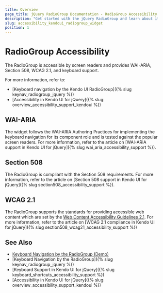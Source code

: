 ```yaml
---
title: Overview
page_title: jQuery RadioGroup Documentation - RadioGroup Accessibility
description: "Get started with the jQuery RadioGroup and learn about its accessibility support for WAI-ARIA, Section 508, and WCAG 2.1."
slug: accessibility_kendoui_radiogroup_widget
position: 1
---
```


# RadioGroup Accessibility

The RadioGroup is accessible by screen readers and provides WAI-ARIA, Section 508, WCAG 2.1, and keyboard support.

For more information, refer to:
* [Keyboard navigation by the Kendo UI RadioGroup]({% slug keynav_radiogroup_jquery %})
* [Accessibility in Kendo UI for jQuery]({% slug overview_accessibility_support_kendoui %})

## WAI-ARIA

The widget follows the WAI-ARIA Authoring Practices for implementing the keyboard navigation for its component role and is tested against the popular screen readers. For more information, refer to the article on [WAI-ARIA support in Kendo UI for jQuery]({% slug wai_aria_accessibility_support %}).

## Section 508

The RadioGroup is compliant with the Section 508 requirements. For more information, refer to the article on [Section 508 support in Kendo UI for jQuery]({% slug section508_accessibility_support %}).

## WCAG 2.1

The RadioGroup supports the standards for providing accessible web content which are set by the [Web Content Accessibility Guidelines 2.1](https://www.w3.org/TR/WCAG/). For more information, refer to the article on [WCAG 2.1 compliance in Kendo UI for jQuery]({% slug section508_wcag21_accessibility_support %})

## See Also

* [Keyboard Navigation by the RadioGroup (Demo)](https://demos.telerik.com/kendo-ui/radiogroup/keyboard-navigation)
* [Keyboard Navigation by the RadioGroup]({% slug keynav_radiogroup_jquery %})
* [Keyboard Support in Kendo UI for jQuery]({% slug keyboard_shortcuts_accessibility_support %})
* [Accessibility in Kendo UI for jQuery]({% slug overview_accessibility_support_kendoui %})
